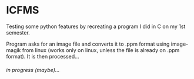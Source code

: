 # ICFMS
Testing some python features by recreating a program I did in C on my 1st semester.

Program asks for an image file and converts it to .ppm format using image-magik from linux (works only on linux, unless the file is already on .ppm format). It is then processed... 

###### in progress (maybe)...
